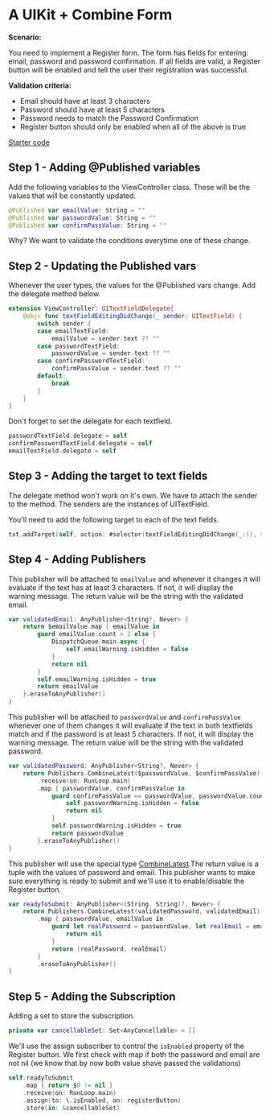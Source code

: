 # A UIKit + Combine Form

**Scenario:** 

You need to implement a Register form. The form has fields for entering: email, password and password confirmation. If all fields are valid, a Register button will be enabled and tell the user their registration was successful.

**Validation criteria:**
- Email should have at least 3 characters
- Password should have at least 5 characters
- Password needs to match the Password Confirmation
- Register button should only be enabled when all of the above is true

[Starter code](https://github.com/Make-School-Labs/MOB2.4-CombineEx1)

## Step 1 - Adding @Published variables

Add the following variables to the ViewController class. These will be the values that will be constantly updated.

```swift
@Published var emailValue: String = ""
@Published var passwordValue: String = ""
@Published var confirmPassValue: String = ""
```

Why? We want to validate the conditions everytime one of these change.

## Step 2 - Updating the Published vars

Whenever the user types, the values for the @Published vars change. Add the delegate method below.

```swift
extension ViewController: UITextFieldDelegate{
    @objc func textFieldEditingDidChange(_ sender: UITextField) {
        switch sender {
        case emailTextField:
            emailValue = sender.text ?? ""
        case passwordTextField:
            passwordValue = sender.text ?? ""
        case confirmPasswordTextField:
            confirmPassValue = sender.text ?? ""
        default:
            break
        }
    }
}
```

Don't forget to set the delegate for each textfield.

```swift
passwordTextField.delegate = self
confirmPasswordTextField.delegate = self
emailTextField.delegate = self
```

## Step 3 - Adding the target to text fields

The delegate method won't work on it's own. We have to attach the sender to the method. The senders are the instances of UITextField. 

You'll need to add the following target to each of the text fields.

```swift
txt.addTarget(self, action: #selector(textFieldEditingDidChange(_:)), for: UIControl.Event.editingChanged)
```

## Step 4 - Adding Publishers

This publisher will be attached to `emailValue` and whenever it changes it will evaluate if the text has at least 3 characters. If not, it will display the warning message. The return value will be the string with the validated email.

```swift
var validatedEmail: AnyPublisher<String?, Never> {
    return $emailValue.map { emailValue in
        guard emailValue.count > 2 else {
            DispatchQueue.main.async {
                self.emailWarning.isHidden = false
            }
            return nil
        }
        self.emailWarning.isHidden = true
        return emailValue
    }.eraseToAnyPublisher()
}
```

This publisher will be attached to `passwordValue` and `confirmPassValue` whenever one of them changes it will evaluate if the text in both textfields match and if the password is at least 5 characters. If not, it will display the warning message. The return value will be the string with the validated password.

```swift
var validatedPassword: AnyPublisher<String?, Never> {
    return Publishers.CombineLatest($passwordValue, $confirmPassValue)
        .receive(on: RunLoop.main)
        .map { passwordValue, confirmPassValue in
            guard confirmPassValue == passwordValue, passwordValue.count > 4 else {
                self.passwordWarning.isHidden = false
                return nil
            }
            self.passwordWarning.isHidden = true
            return passwordValue
        }.eraseToAnyPublisher()
}
```

This publisher will use the special type [CombineLatest](https://developer.apple.com/documentation/combine/publishers/combinelatest).The return value is a tuple with the values of password and email. This publisher wants to make sure everything is ready to submit and we'll use it to enable/disable the Register button.

```swift
var readyToSubmit: AnyPublisher<(String, String)?, Never> {
    return Publishers.CombineLatest(validatedPassword, validatedEmail)
        .map { passwordValue, emailValue in
            guard let realPassword = passwordValue, let realEmail = emailValue else {
                return nil
            }
            return (realPassword, realEmail)
        }
        .eraseToAnyPublisher()
}
```

## Step 5 - Adding the Subscription

Adding a set to store the subscription.

```swift
private var cancellableSet: Set<AnyCancellable> = []
```

We'll use the assign subscriber to control the `isEnabled` property of the Register button. We first check with map if both the password and email are not nil (we know that by now both value shave passed the validations)

```swift
self.readyToSubmit
    .map { return $0 != nil }
    .receive(on: RunLoop.main)
    .assign(to: \.isEnabled, on: registerButton)
    .store(in: &cancellableSet)
```